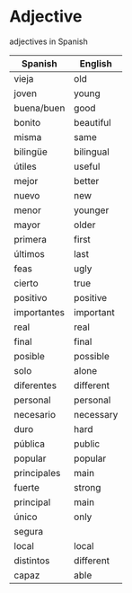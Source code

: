 # Adjective
 
adjectives in Spanish

| Spanish | English | 
| ----- | ------- | 
| vieja | old | 
| joven | young |
| buena/buen | good |
| bonito | beautiful |
| misma | same |
| bilingüe | bilingual |
| útiles | useful |
| mejor | better |
| nuevo | new |
| menor | younger |
| mayor | older |
| primera | first |
| últimos | last |
| feas | ugly |
| cierto | true |
| positivo | positive |
| importantes | important |
| real | real |
| final | final |
| posible | possible |
| solo | alone |
| diferentes | different |
| personal | personal |
| necesario | necessary |
| duro | hard |
| pública | public |
| popular | popular |
| principales | main |
| fuerte | strong |
| principal | main |
| único | only |
| segura | |
| local | local |
| distintos | different |
| capaz | able |
